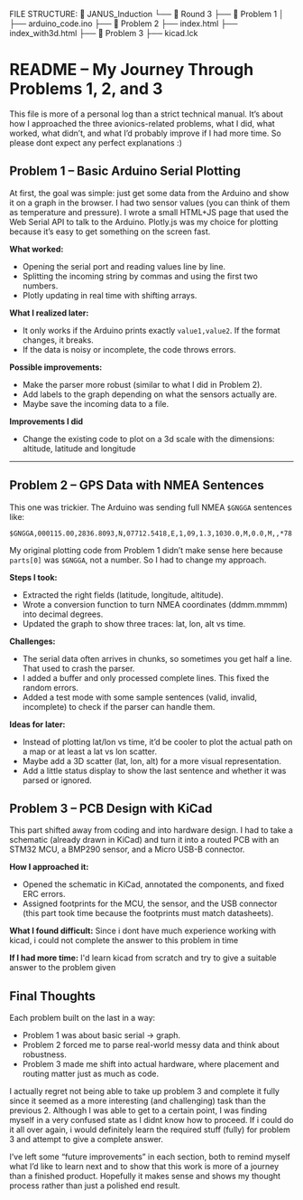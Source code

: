 FILE STRUCTURE:
📂 JANUS_Induction
      └── 📂 Round 3
           ├── 📂 Problem 1
           │    ├── arduino_code.ino
           ├── 📂 Problem 2
                ├── index.html
                ├── index_with3d.html
           ├── 📂 Problem 3
                ├── kicad.lck

# README – My Journey Through Problems 1, 2, and 3

This file is more of a personal log than a strict technical manual. It’s about how I approached the three avionics-related problems, what I did, what worked, what didn’t, and what I’d probably improve if I had more time.
So please dont expect any perfect explanations :)

## Problem 1 – Basic Arduino Serial Plotting
At first, the goal was simple: just get some data from the Arduino and show it on a graph in the browser. I had two sensor values (you can think of them as temperature and pressure). I wrote a small HTML+JS page that used the Web Serial API to talk to the Arduino. Plotly.js was my choice for plotting because it’s easy to get something on the screen fast.

**What worked:**
* Opening the serial port and reading values line by line.
* Splitting the incoming string by commas and using the first two numbers.
* Plotly updating in real time with shifting arrays.

**What I realized later:**
* It only works if the Arduino prints exactly `value1,value2`. If the format changes, it breaks.
* If the data is noisy or incomplete, the code throws errors.

**Possible improvements:**
* Make the parser more robust (similar to what I did in Problem 2).
* Add labels to the graph depending on what the sensors actually are.
* Maybe save the incoming data to a file.

**Improvements I did**
* Change the existing code to plot on a 3d scale with the dimensions: altitude, latitude and longitude
---

## Problem 2 – GPS Data with NMEA Sentences
This one was trickier. The Arduino was sending full NMEA `$GNGGA` sentences like:

```
$GNGGA,000115.00,2836.8093,N,07712.5418,E,1,09,1.3,1030.0,M,0.0,M,,*78
```

My original plotting code from Problem 1 didn’t make sense here because `parts[0]` was `$GNGGA`, not a number. So I had to change my approach.

**Steps I took:**
* Extracted the right fields (latitude, longitude, altitude).
* Wrote a conversion function to turn NMEA coordinates (ddmm.mmmm) into decimal degrees.
* Updated the graph to show three traces: lat, lon, alt vs time.

**Challenges:**
* The serial data often arrives in chunks, so sometimes you get half a line. That used to crash the parser.
* I added a buffer and only processed complete lines. This fixed the random errors.
* Added a test mode with some sample sentences (valid, invalid, incomplete) to check if the parser can handle them.

**Ideas for later:**
* Instead of plotting lat/lon vs time, it’d be cooler to plot the actual path on a map or at least a lat vs lon scatter.
* Maybe add a 3D scatter (lat, lon, alt) for a more visual representation.
* Add a little status display to show the last sentence and whether it was parsed or ignored.

## Problem 3 – PCB Design with KiCad
This part shifted away from coding and into hardware design. I had to take a schematic (already drawn in KiCad) and turn it into a routed PCB with an STM32 MCU, a BMP290 sensor, and a Micro USB-B connector.

**How I approached it:**

* Opened the schematic in KiCad, annotated the components, and fixed ERC errors.
* Assigned footprints for the MCU, the sensor, and the USB connector (this part took time because the footprints must match datasheets).

**What I found difficult:**
Since i dont have much experience working with kicad, i could not complete the answer to this problem in time

**If I had more time:**
I'd learn kicad from scratch and try to give a suitable answer to the problem given

## Final Thoughts
Each problem built on the last in a way:

* Problem 1 was about basic serial → graph.
* Problem 2 forced me to parse real-world messy data and think about robustness.
* Problem 3 made me shift into actual hardware, where placement and routing matter just as much as code.

I actually regret not being able to take up problem 3 and complete it fully since it seemed as a more interesting (and challenging) task than the previous 2.
Although I was able to get to a certain point, I was finding myself in a very confused state as I didnt know how to proceed.
If i could do it all over again, i would definitely learn the required stuff (fully) for problem 3 and attempt to give a complete answer.

I’ve left some “future improvements” in each section, both to remind myself what I’d like to learn next and to show that this work is more of a journey than a finished product. Hopefully it makes sense and shows my thought process rather than just a polished end result.
